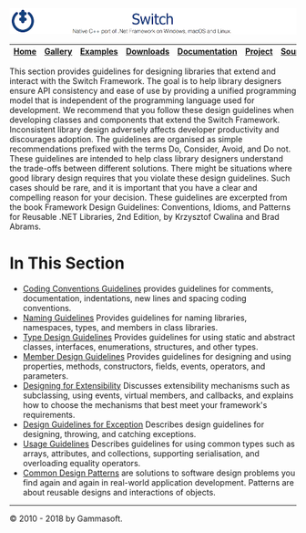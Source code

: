 ![Switch Header](Pictures/SwitchNativeC++port.png)

| [Home](Home.md) | [Gallery](Gallery.md) | [Examples](Examples.md) | [Downloads](Downloads.md) | [Documentation](Documentation.md) | [Project](https://sourceforge.net/projects/switchpro) | [Source](https://github.com/gammasoft71/switch) | [License](License.md) | [Contact](Contact.md) | [Gammasoft](https://gammasoft71.wixsite.com/gammasoft) |
|-----------------|-----------------------|-------------------------|-------------------------|-----------------------------------|-------------------------------------------------------|-------------------------------------------------|-----------------------|-----------------------|---------------------------------------------------------|

This section provides guidelines for designing libraries that extend and interact with the Switch Framework. The goal is to help library designers ensure API consistency and ease of use by providing a unified programming model that is independent of the programming language used for development. We recommend that you follow these design guidelines when developing classes and components that extend the Switch Framework. Inconsistent library design adversely affects developer productivity and discourages adoption. The guidelines are organised as simple recommendations prefixed with the terms Do, Consider, Avoid, and Do not. These guidelines are intended to help class library designers understand the trade-offs between different solutions. There might be situations where good library design requires that you violate these design guidelines. Such cases should be rare, and it is important that you have a clear and compelling reason for your decision. These guidelines are excerpted from the book Framework Design Guidelines: Conventions, Idioms, and Patterns for Reusable .NET Libraries, 2nd Edition, by Krzysztof Cwalina and Brad Abrams.
 
# In This Section

* [Coding Conventions Guidelines](CodingConventionsGuidelines.md) provides guidelines for comments, documentation, indentations, new lines and spacing coding conventions.
* [Naming Guidelines](NamingGuidelines.md) Provides guidelines for naming libraries, namespaces, types, and members in class libraries.
* [Type Design Guidelines](TypeDesignGuidelines.md) Provides guidelines for using static and abstract classes, interfaces, enumerations, structures, and other types.
* [Member Design Guidelines](MemberDesignGuidelines.md) Provides guidelines for designing and using properties, methods, constructors, fields, events, operators, and parameters.
* [Designing for Extensibility](DesigningForExtensibility.md) Discusses extensibility mechanisms such as subclassing, using events, virtual members, and callbacks, and explains how to choose the mechanisms that best meet your framework's requirements.
* [Design Guidelines for Exception](DesignGuidelinesForException.md) Describes design guidelines for designing, throwing, and catching exceptions.
* [Usage Guidelines](UsageGuidelines.md) Describes guidelines for using common types such as arrays, attributes, and collections, supporting serialisation, and overloading equality operators.
* [Common Design Patterns](CommonDesignPatterns.md) are solutions to software design problems you find again and again in real-world application development. Patterns are about reusable designs and interactions of objects.

______________________________________________________________________________________________

© 2010 - 2018 by Gammasoft.

